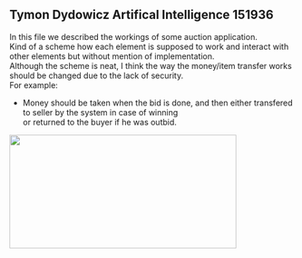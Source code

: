 ## **Tymon Dydowicz Artifical Intelligence 151936**
In this file we described the workings of some auction application.\
Kind of a scheme how each element is supposed to work and interact with other elements but without mention of implementation.\
Although the scheme is neat, I think the way the money/item transfer works should be changed due to the lack of security.\
For example:
* Money should be taken when the bid is done, and then either transfered to seller by the system in case of winning\
or returned to the buyer if he was outbid.
<img src="https://www.qgiv.com/blog/wp-content/uploads/2019/07/Bids.png" width="400" height="200" />
